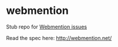 # webmention

Stub repo for [Webmention issues](https://github.com/w3c-social/webmention/issues)

Read the spec here: http://webmention.net/
